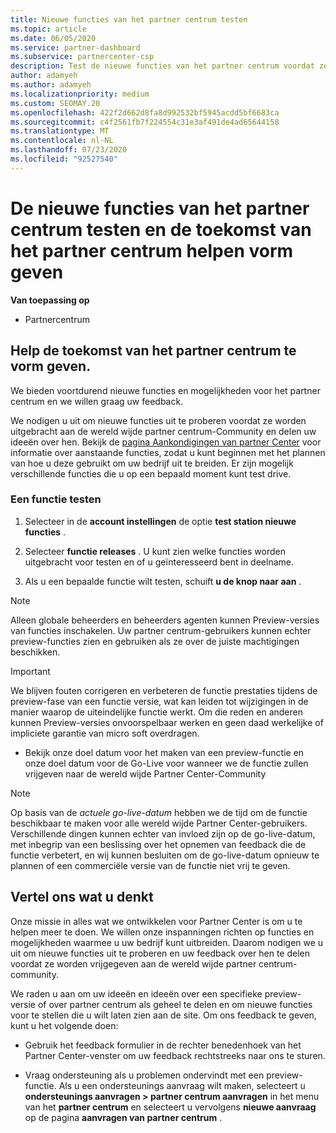 ```yaml
---
title: Nieuwe functies van het partner centrum testen
ms.topic: article
ms.date: 06/05/2020
ms.service: partner-dashboard
ms.subservice: partnercenter-csp
description: Test de nieuwe functies van het partner centrum voordat ze worden uitgebracht en laat ons weten wat u ervan vindt. Help de toekomst van het partner centrum te vorm geven.
author: adamyeh
ms.author: adamyeh
ms.localizationpriority: medium
ms.custom: SEOMAY.20
ms.openlocfilehash: 422f2d662d8fa8d992532bf5945acdd5bf6683ca
ms.sourcegitcommit: c4f2561fb7f224554c31e3af491de4ad65644158
ms.translationtype: MT
ms.contentlocale: nl-NL
ms.lasthandoff: 07/23/2020
ms.locfileid: "92527540"
---
```

# <a name="test-drive-new-partner-center-features-and-help-shape-the-future-of-partner-center"></a>De nieuwe functies van het partner centrum testen en de toekomst van het partner centrum helpen vorm geven

**Van toepassing op**

- Partnercentrum

## <a name="help-shape-the-future-of-partner-center"></a>Help de toekomst van het partner centrum te vorm geven.

We bieden voortdurend nieuwe functies en mogelijkheden voor het partner centrum en we willen graag uw feedback.

We nodigen u uit om nieuwe functies uit te proberen voordat ze worden uitgebracht aan de wereld wijde partner centrum-Community en delen uw ideeën over hen. Bekijk de [pagina Aankondigingen van partner Center](announcements/index.md) voor informatie over aanstaande functies, zodat u kunt beginnen met het plannen van hoe u deze gebruikt om uw bedrijf uit te breiden. Er zijn mogelijk verschillende functies die u op een bepaald moment kunt test drive.

### <a name="test-drive-a-feature"></a>Een functie testen

1. Selecteer in de **account instellingen** de optie **test station nieuwe functies** .

2. Selecteer **functie releases** . U kunt zien welke functies worden uitgebracht voor testen en of u geïnteresseerd bent in deelname.

3. Als u een bepaalde functie wilt testen, schuift **u de knop naar aan** .

> [!NOTE]  
> Alleen globale beheerders en beheerders agenten kunnen Preview-versies van functies inschakelen. Uw partner centrum-gebruikers kunnen echter preview-functies zien en gebruiken als ze over de juiste machtigingen beschikken.

> [!IMPORTANT]  
> We blijven fouten corrigeren en verbeteren de functie prestaties tijdens de preview-fase van een functie versie, wat kan leiden tot wijzigingen in de manier waarop de uiteindelijke functie werkt. Om die reden en anderen kunnen Preview-versies onvoorspelbaar werken en geen daad werkelijke of impliciete garantie van micro soft overdragen.

- Bekijk onze doel datum voor het maken van een preview-functie en onze doel datum voor de Go-Live voor wanneer we de functie zullen vrijgeven naar de wereld wijde Partner Center-Community

> [!NOTE]  
> Op basis van de *actuele go-live-datum* hebben we de tijd om de functie beschikbaar te maken voor alle wereld wijde Partner Center-gebruikers. Verschillende dingen kunnen echter van invloed zijn op de go-live-datum, met inbegrip van een beslissing over het opnemen van feedback die de functie verbetert, en wij kunnen besluiten om de go-live-datum opnieuw te plannen of een commerciële versie van de functie niet vrij te geven.  
 
## <a name="tell-us-what-you-think"></a>Vertel ons wat u denkt

Onze missie in alles wat we ontwikkelen voor Partner Center is om u te helpen meer te doen. We willen onze inspanningen richten op functies en mogelijkheden waarmee u uw bedrijf kunt uitbreiden. Daarom nodigen we u uit om nieuwe functies uit te proberen en uw feedback over hen te delen voordat ze worden vrijgegeven aan de wereld wijde partner centrum-community. 

We raden u aan om uw ideeën en ideeën over een specifieke preview-versie of over partner centrum als geheel te delen en om nieuwe functies voor te stellen die u wilt laten zien aan de site. Om ons feedback te geven, kunt u het volgende doen:  

- Gebruik het feedback formulier in de rechter benedenhoek van het Partner Center-venster om uw feedback rechtstreeks naar ons te sturen. 

- Vraag ondersteuning als u problemen ondervindt met een preview-functie. Als u een ondersteunings aanvraag wilt maken, selecteert u **ondersteunings aanvragen > partner centrum aanvragen** in het menu van het **partner centrum** en selecteert u vervolgens **nieuwe aanvraag** op de pagina **aanvragen van partner centrum** .




